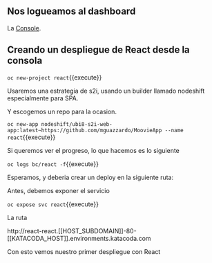 ## Nos logueamos al dashboard 

La [Console](https://console-openshift-console-[[HOST_SUBDOMAIN]]-443-[[KATACODA_HOST]].environments.katacoda.com). 

## Creando un despliegue de React desde la consola

``oc new-project react``{{execute}}

Usaremos una estrategia de s2i, usando un builder llamado nodeshift especialmente para SPA.

Y escogemos un repo para la ocasion.



``oc new-app nodeshift/ubi8-s2i-web-app:latest~https://github.com/mguazzardo/MoovieApp --name react``{{execute}}


Si queremos ver el progreso, lo que hacemos es lo siguiente

``oc logs bc/react -f``{{execute}}

Esperamos, y deberia crear un deploy en la siguiente ruta:

Antes, debemos exponer el servicio

``oc expose svc react``{{execute}}

La ruta

http://react-react.[[HOST_SUBDOMAIN]]-80-[[KATACODA_HOST]].environments.katacoda.com


Con esto vemos nuestro primer despliegue con React

